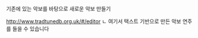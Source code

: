 기존에 있는 악보를 바탕으로 새로운 악보 만들기

http://www.tradtunedb.org.uk/#/editor
ㄴ 여기서 택스트 기반으로 만든 악보 연주를 들을 수 있습니다 
